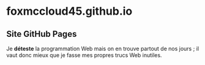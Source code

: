 # foxmccloud45.github.io
## Site GitHub Pages

Je **déteste** la programmation Web mais on en trouve partout de nos jours ; il vaut donc mieux que je fasse mes propres trucs Web inutiles.